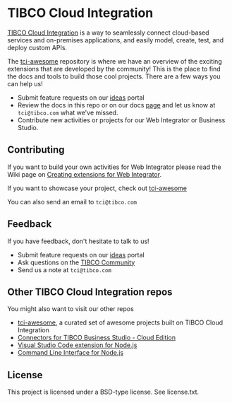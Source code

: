 # TIBCO Cloud Integration

[TIBCO Cloud Integration](https://www.tibco.com/products/tibco-cloud-integration) is a way to seamlessly connect cloud-based services and on-premises applications, and easily model, create, test, and deploy custom APIs.

The [tci-awesome](https://github.com/TIBCOSoftware/tci-awesome) repository is where we have an overview of the exciting extensions that are developed by the community! This is the place to find the docs and tools to build those cool projects. There are a few ways you can help us!

* Submit feature requests on our [ideas](https://ideas.tibco.com/?project=TCI) portal
* Review the docs in this repo or on our docs [page](https://integration.cloud.tibco.com/docs/index.html) and let us know at `tci@tibco.com` what we've missed.
* Contribute new activities or projects for our Web Integrator or Business Studio.

## Contributing
If you want to build your own activities for Web Integrator please read the Wiki page on [Creating extensions for Web Integrator](https://github.com/TIBCOSoftware/tci-webintegrator/wiki).

If you want to showcase your project, check out [tci-awesome](https://github.com/TIBCOSoftware/tci-awesome)

You can also send an email to `tci@tibco.com`

## Feedback
If you have feedback, don't hesitate to talk to us!

* Submit feature requests on our [ideas](https://ideas.tibco.com/?project=TCI) portal
* Ask questions on the [TIBCO Community](https://community.tibco.com/answers/product/344006)
* Send us a note at `tci@tibco.com`

## Other TIBCO Cloud Integration repos
You might also want to visit our other repos
* [tci-awesome](https://github.com/TIBCOSoftware/tci-awesome), a curated set of awesome projects built on TIBCO Cloud Integration
* [Connectors for TIBCO Business Studio - Cloud Edition](https://github.com/TIBCOSoftware/tci-studio-samples)
* [Visual Studio Code extension for Node.js](https://github.com/TIBCOSoftware/vscode-extension-tci)
* [Command Line Interface for Node.js](https://github.com/TIBCOSoftware/tibcli-node)

## License
This project is licensed under a BSD-type license. See license.txt.